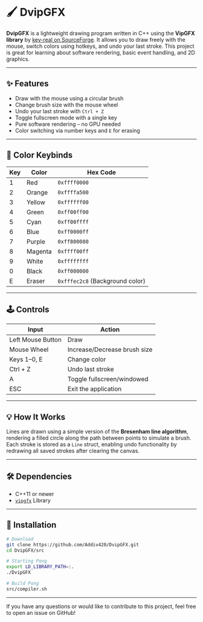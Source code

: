 # 🖌️ DvipGFX

**DvipGFX** is a lightweight drawing program written in C++ using the **VipGFX library** by [key-real on SourceForge](https://sourceforge.net/projects/vipgfx/). It allows you to draw freely with the mouse, switch colors using hotkeys, and undo your last stroke. This project is great for learning about software rendering, basic event handling, and 2D graphics.

---

## ✨ Features

- Draw with the mouse using a circular brush
- Change brush size with the mouse wheel
- Undo your last stroke with `Ctrl + Z`
- Toggle fullscreen mode with a single key
- Pure software rendering – no GPU needed
- Color switching via number keys and `E` for erasing

---

## 🎨 Color Keybinds

| Key | Color     | Hex Code     |
|-----|-----------|--------------|
| 1   | Red       | `0xffff0000` |
| 2   | Orange    | `0xffffa500` |
| 3   | Yellow    | `0xffffff00` |
| 4   | Green     | `0xff00ff00` |
| 5   | Cyan      | `0xff00ffff` |
| 6   | Blue      | `0xff0000ff` |
| 7   | Purple    | `0xff800080` |
| 8   | Magenta   | `0xffff00ff` |
| 9   | White     | `0xffffffff` |
| 0   | Black     | `0xff000000` |
| E   | Eraser    | `0xfffec2c8` (Background color) |

---

## 🕹️ Controls

| Input                  | Action                          |
|------------------------|---------------------------------|
| Left Mouse Button      | Draw                            |
| Mouse Wheel            | Increase/Decrease brush size    |
| Keys 1–0, E            | Change color                    |
| Ctrl + Z               | Undo last stroke                |
| A                      | Toggle fullscreen/windowed      |
| ESC                    | Exit the application            |

---

## 💡 How It Works

Lines are drawn using a simple version of the **Bresenham line algorithm**, rendering a filled circle along the path between points to simulate a brush. Each stroke is stored as a `Line` struct, enabling undo functionality by redrawing all saved strokes after clearing the canvas.

---

## 🛠️ Dependencies

- C++11 or newer
- [`vipgfx`](https://sourceforge.net/projects/vipgfx/) Library

---

## 🧪 Installation

```bash
# Download
git clone https://github.com/Addiv420/DvipGFX.git
cd DvipGFX/src

# Starting Pong
export LD_LIBRARY_PATH=:.
./DvipGFX

# Build Pong
src/compiler.sh
```

---

If you have any questions or would like to contribute to this project, feel free to open an issue on GitHub!